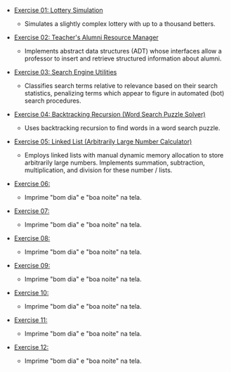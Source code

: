 * [Exercise 01: Lottery Simulation](tarefa01)
  * Simulates a slightly complex lottery with up to a thousand betters.

* [Exercise 02: Teacher's Alumni Resource Manager](tarefa02)
  * Implements abstract data structures (ADT) whose interfaces allow a professor to insert and retrieve structured information about alumni.

* [Exercise 03: Search Engine Utilities](tarefa03)
  * Classifies search terms relative to relevance based on their search statistics, penalizing terms which appear to figure in automated (bot) search procedures.

* [Exercise 04: Backtracking Recursion (Word Search Puzzle Solver)](tarefa04)
  * Uses backtracking recursion to find words in a word search puzzle.

* [Exercise 05: Linked List (Arbitrarily Large Number Calculator)](tarefa05)
  * Employs linked lists with manual dynamic memory allocation to store arbitrarily large numbers. Implements summation, subtraction, multiplication, and division for these number / lists.

* [Exercise 06: ](tarefa06)
  * Imprime "bom dia" e "boa noite" na tela.

* [Exercise 07: ](tarefa07)
  * Imprime "bom dia" e "boa noite" na tela.

* [Exercise 08: ](tarefa08)
  * Imprime "bom dia" e "boa noite" na tela.

* [Exercise 09: ](tarefa09)
  * Imprime "bom dia" e "boa noite" na tela.

* [Exercise 10: ](tarefa10)
  * Imprime "bom dia" e "boa noite" na tela.

* [Exercise 11: ](tarefa11)
  * Imprime "bom dia" e "boa noite" na tela.

* [Exercise 12: ](tarefa12)
  * Imprime "bom dia" e "boa noite" na tela.
